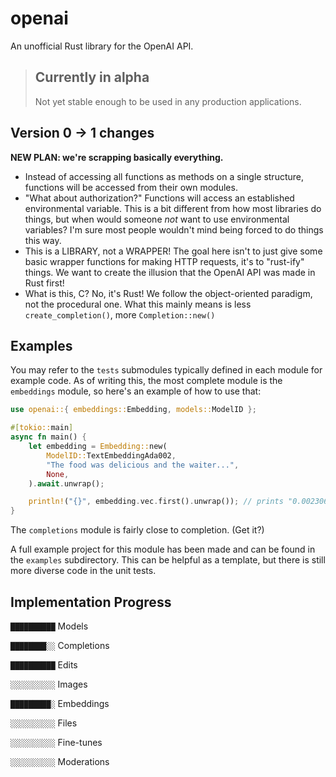 # openai
An unofficial Rust library for the OpenAI API.

> ## Currently in alpha
> Not yet stable enough to be used in any production applications.

## Version 0 -> 1 changes

**NEW PLAN: we're scrapping basically everything.**

 - Instead of accessing all functions as methods on a single structure,
 functions will be accessed from their own modules.
 - "What about authorization?"
 Functions will access an established environmental variable.
 This is a bit different from how most libraries do things,
 but when would someone *not* want to use environmental variables?
 I'm sure most people wouldn't mind being forced to do things this way.
 - This is a LIBRARY, not a WRAPPER!
 The goal here isn't to just give some basic wrapper functions for making HTTP requests,
 it's to "rust-ify" things. We want to create the illusion that the OpenAI API was made in Rust first!
 - What is this, C? No, it's Rust! We follow the object-oriented paradigm, not the procedural one.
 What this mainly means is less `create_completion()`, more `Completion::new()`

## Examples
You may refer to the `tests` submodules typically defined in each module for example code.
As of writing this, the most complete module is the `embeddings` module, so here's an example of how to use that:
```rs
use openai::{ embeddings::Embedding, models::ModelID };

#[tokio::main]
async fn main() {
    let embedding = Embedding::new(
        ModelID::TextEmbeddingAda002,
        "The food was delicious and the waiter...",
        None,
    ).await.unwrap();

    println!("{}", embedding.vec.first().unwrap()); // prints "0.0023064255"... probably. This is AI, after all
}
```
The `completions` module is fairly close to completion. (Get it?)

A full example project for this module has been made and can be found in the `examples` subdirectory.
This can be helpful as a template, but there is still more diverse code in the unit tests.

## Implementation Progress
`██████████` Models

`████████░░` Completions

`██████████` Edits

`░░░░░░░░░░` Images

`█████████░` Embeddings

`░░░░░░░░░░` Files

`░░░░░░░░░░` Fine-tunes

`░░░░░░░░░░` Moderations
